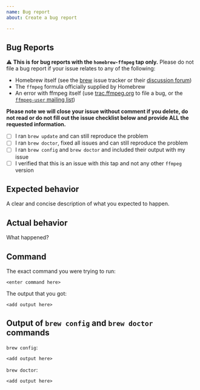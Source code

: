 ```yaml
---
name: Bug report
about: Create a bug report

---
```


## Bug Reports

⚠️ **This is for bug reports with the `homebrew-ffmpeg` tap only.** Please do not file a bug report if your issue relates to any of the following:

- Homebrew itself (see the [brew](https://github.com/Homebrew/brew/) issue tracker or their [discussion forum](https://github.com/Homebrew/discussions/discussions))
- The `ffmpeg` formula officially supplied by Homebrew
- An error with ffmpeg itself (use [trac.ffmpeg.org](https://trac.ffmpeg.org/) to file a bug, or the [`ffmpeg-user` mailing list](https://ffmpeg.org/contact.html#MailingLists))

**Please note we will close your issue without comment if you delete, do not read or do not fill out the issue checklist below and provide ALL the requested information.**

- [ ] I ran `brew update` and can still reproduce the problem
- [ ] I ran `brew doctor`, fixed all issues and can still reproduce the problem
- [ ] I ran `brew config` and `brew doctor` and included their output with my issue
- [ ] I verified that this is an issue with *this* tap and not any other `ffmpeg` version

## Expected behavior

A clear and concise description of what you expected to happen.

## Actual behavior

What happened?

## Command

The exact command you were trying to run:

```
<enter command here>
```

The output that you got:

```
<add output here>
```

## Output of `brew config` and `brew doctor` commands


`brew config`:

```
<add output here>
```

`brew doctor`:

```
<add output here>
```
